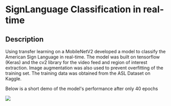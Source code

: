 # SignLanguage Classification in real-time

## Description

Using transfer learning on a MobileNetV2 developed a model to classify the American Sign Language in real-time.
The model was built on tensorflow (Keras) and the cv2 library for the video feed and region of interest extraction.
Image augmentation was also used to prevent overfitting of the training set.
The training data was obtained from the ASL Dataset on Kaggle.

Below is a short demo of the model's performance after only 40 epochs

![](signlanguage.gif)

